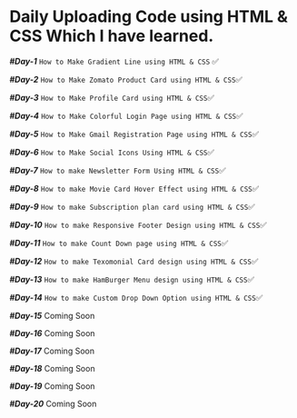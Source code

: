 ﻿# **Daily Uploading Code using HTML & CSS Which I have learned.**

**_#Day-1_** ```How to Make Gradient Line using HTML & CSS``` ✅

**_#Day-2_** ```How to Make Zomato Product Card using HTML & CSS```✅

**_#Day-3_** ```How to Make Profile Card using HTML & CSS```✅

**_#Day-4_** ```How to Make Colorful Login Page using HTML & CSS```✅

**_#Day-5_** ```How to Make Gmail Registration Page using HTML & CSS```✅

**_#Day-6_** ```How to Make Social Icons Using HTML & CSS```✅

**_#Day-7_** ```How to make Newsletter Form Using HTML & CSS```✅

**_#Day-8_** ```How to make Movie Card Hover Effect using HTML & CSS```✅

**_#Day-9_** ```How to make Subscription plan card using HTML & CSS```✅

**_#Day-10_** ```How to make Responsive Footer Design using HTML & CSS```✅

**_#Day-11_** ```How to make Count Down page using HTML & CSS```✅

**_#Day-12_** ```How to make Texomonial Card design using HTML & CSS```✅

**_#Day-13_** ```How to make HamBurger Menu design using HTML & CSS```✅

**_#Day-14_** ```How to make Custom Drop Down Option using HTML & CSS```✅

**_#Day-15_** Coming Soon

**_#Day-16_** Coming Soon

**_#Day-17_** Coming Soon

**_#Day-18_** Coming Soon

**_#Day-19_** Coming Soon

**_#Day-20_** Coming Soon

